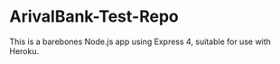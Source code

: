 # ArivalBank-Test-Repo
This is a barebones Node.js app using Express 4, suitable for use with Heroku.
